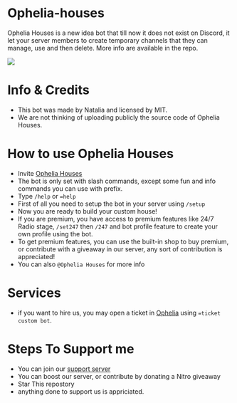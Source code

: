 # Ophelia-houses
Ophelia Houses is a new idea bot that till now it does not exist on Discord, it let your server members to create temporary channels that they can manage, use and then delete. More info are available in the repo.

![](https://i.imgur.com/NykaBjN.png)

# Info & Credits
- This bot was made by Natalia and licensed by MIT.
- We are not thinking of uploading publicly the source code of Ophelia Houses.


# How to use Ophelia Houses
- Invite [Ophelia Houses](https://discord.com/api/oauth2/authorize?client_id=968487683171180545&permissions=8&scope=bot%20applications.commands) 
- The bot is only set with slash commands, except some fun and info commands you can use with prefix.
- Type `/help` or `=help`
- First of all you need to setup the bot in your server using `/setup`
- Now you are ready to build your custom house!
- If you are premium, you have access to premium features like 24/7 Radio stage, `/set247` then `/247` and bot profile feature to create your own profile using the bot.
- To get premium features, you can use the built-in shop to buy premium, or contribute with a giveaway in our server, any sort of contribution is appreciated!
- You can also `@Ophelia Houses` for more info


# Services
- if you want to hire us, you may open a ticket in [Ophelia](https://discord.gg/opheliaa) using `=ticket custom bot`.


# Steps To Support me
- You can join our [support server](https://discord.gg/opheliaa)
- You can boost our server, or contribute by donating a Nitro giveaway
- Star This repostory
- anything done to support us is appriciated. 
